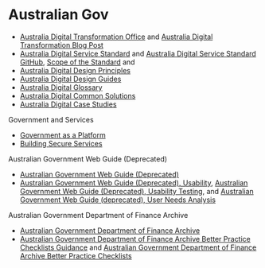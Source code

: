 # Australian Gov

* [Australia Digital Transformation Office](https://www.dto.gov.au) and [Australia Digital Transformation Blog Post](http://www.pm.gov.au/media/2015-01-23/establishment-digital-transformation-office)
* [Australia Digital Service Standard](https://www.dto.gov.au/standard) and [Australia Digital Service Standard GitHub](https://github.com/AusDTO/Digital-Service-Standard), [Scope of the Standard](https://www.dto.gov.au/standard/scope-digital-service-standard) and 
* [Australia Digital Design Principles](https://www.dto.gov.au/standard/design-principles)
* [Australia Digital Design Guides](https://www.dto.gov.au/design-guides)
* [Australia Digital Glossary](https://www.dto.gov.au/standard/glossary)
* [Australia Digital Common Solutions](https://www.dto.gov.au/standard/common-solutions)
* [Australia Digital Case Studies](https://www.dto.gov.au/standard/case-studies)

Government and Services
* [Government as a Platform](https://www.dto.gov.au/standard/design-guides/government-as-a-platform)
* [Building Secure Services](https://www.dto.gov.au/standard/design-guides/secure-services)

<!--
http://webguide.gov.au
* [Creating cultural change](https://www.dto.gov.au/design-guides/guide/creating-cultural-change)
* [Measurement](https://www.dto.gov.au/design-guides/guide/measurement)
* [Guerrilla Testing services](https://www.dto.gov.au/design-guides/guide/testing-services#guerrilla)

https://www.dto.gov.au/standard/design-guides/common-website-elements/ministerial-content
https://www.dto.gov.au/standard/design-guides/common-website-elements/common-government-content-and-features
https://www.dto.gov.au/standard/design-guides/common-website-elements/caretaker-conventions
https://www.dto.gov.au/standard/design-guides/common-website-elements/contracts
https://www.dto.gov.au/standard/design-guides/common-website-elements/files-list-harradine-report
https://www.dto.gov.au/standard/design-guides/common-website-elements/foi-act-and-information-publication-scheme
-->

Australian Government Web Guide (Deprecated)
* [Australian Government Web Guide (Deprecated)](http://webguide.gov.au)
* [Australian Government Web Guide (Deprecated), Usability](http://webguide.gov.au/accessibility-usability), [Australian Government Web Guide (Deprecated), Usability Testing](http://webguide.gov.au/accessibility-usability/usability-testing), and [Australian Government Web Guide (deprecated), User Needs Analysis](http://webguide.gov.au/accessibility-usability/user-needs-analysis)

Australian Government Department of Finance Archive
* [Australian Government Department of Finance Archive](http://www.finance.gov.au/archive)
* [Australian Government Department of Finance Archive Better Practice Checklists Guidance](http://www.finance.gov.au/archive/agimo-archive/better-practice-checklists-guidance) and [Australian Government Department of Finance Archive Better Practice Checklists](http://www.finance.gov.au/agimo-archive/better-practice-checklists) 

